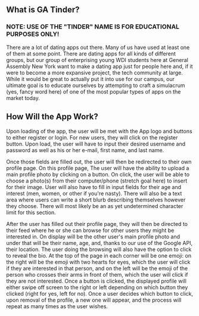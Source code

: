 ## What is GA Tinder?

### NOTE: USE OF THE "TINDER" NAME IS FOR EDUCATIONAL PURPOSES ONLY!

There are a lot of dating apps out there. Many of us have used at least one of  them at some point. There are dating apps for all kinds of different groups, but our group of enterprising young WDI students here at General Assembly New York want to make a dating app just for people here and, if it were to become a more expansive project, the tech community at large. While it would be great to actually put it into use for our campus, our ultimate goal is to educate ourselves by attempting to craft a simulacrum (yes, fancy word here) of one of the most popular types of apps on the market today.

## How Will the App Work?

Upon loading of the app, the user will be met with the App logo and buttons to either register or login. For new users, they will click on the register button. Upon load, the user will have to input their desired username and password as well as his or her e-mail, first name, and last name. 

Once those fields are filled out, the user will then be redirected to their own profile page. On this profile page, The user will have the ability to upload a main profile photo by clicking on a button. On click, the user will be able to choose a photo(s) from their computer/phone (stretch goal here) to insert for their image. User will also have to fill in input fields for their age and interest (men, women, or other if you're nasty). There will also be a text area where users can write a short blurb describing themselves however they choose. There will most likely be an as yet undetermined character limit for this section.

After the user has filled out their profile page, they will then be directed to their feed where he or she can browse for other users they might be interested in. On display will be the other user's main profile photo and under that will be their name, age, and, thanks to our use of the Google API, their location. The user doing the browsing will also have the option to click to reveal the bio. At the top of the page in each corner will be one emoji: on the right will be the emoji with two hearts for eyes, which the user will click if they are interested in that person, and on the left will be the emoji of the person who crosses their arms in front of them, which the user will click if they are not interested. Once a button is clicked, the displayed profile will either swipe off screen to the right or left depending on which button they clicked (right for yes, left for no). Once a user decides which button to click, upon removal of the profile, a new one will appear, and the process will repeat as many times as the user wishes.

